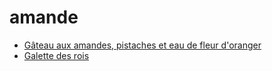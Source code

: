 amande
=====

* [Gâteau aux amandes, pistaches et eau de fleur d'oranger](Amande-Pistache-FleurdOranger.html)
* [Galette des rois](Galette-des-rois.html)
